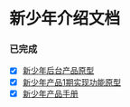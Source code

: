 # 新少年介绍文档

### 已完成

- [x] [新少年后台产品原型](https://xiongjiamu.github.io/xsn_admin/)
- [x] [新少年产品1期实现功能原型](https://xiongjiamu.github.io/xsn_admin/1st/)
- [x] [新少年产品手册](https://xiongjiamu.github.io/xsn_admin/handbook/)
